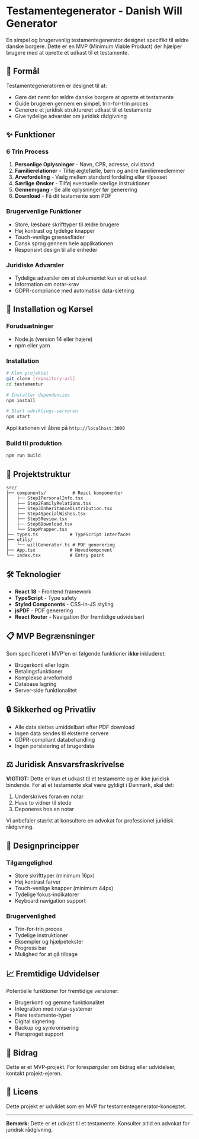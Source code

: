 # Testamentegenerator - Danish Will Generator

En simpel og brugervenlig testamentegenerator designet specifikt til ældre danske borgere. Dette er en MVP (Minimum Viable Product) der hjælper brugere med at oprette et udkast til et testamente.

## 🎯 Formål

Testamentegeneratoren er designet til at:
- Gøre det nemt for ældre danske borgere at oprette et testamente
- Guide brugeren gennem en simpel, trin-for-trin proces
- Generere et juridisk struktureret udkast til et testamente
- Give tydelige advarsler om juridisk rådgivning

## ✨ Funktioner

### 6 Trin Process
1. **Personlige Oplysninger** - Navn, CPR, adresse, civilstand
2. **Familierelationer** - Tilføj ægtefælle, børn og andre familiemedlemmer
3. **Arvefordeling** - Vælg mellem standard fordeling eller tilpasset
4. **Særlige Ønsker** - Tilføj eventuelle særlige instruktioner
5. **Gennemgang** - Se alle oplysninger før generering
6. **Download** - Få dit testamente som PDF

### Brugervenlige Funktioner
- Store, læsbare skrifttyper til ældre brugere
- Høj kontrast og tydelige knapper
- Touch-venlige grænseflader
- Dansk sprog gennem hele applikationen
- Responsivt design til alle enheder

### Juridiske Advarsler
- Tydelige advarsler om at dokumentet kun er et udkast
- Information om notar-krav
- GDPR-compliance med automatisk data-sletning

## 🚀 Installation og Kørsel

### Forudsætninger
- Node.js (version 14 eller højere)
- npm eller yarn

### Installation
```bash
# Klon projektet
git clone [repository-url]
cd testamentur

# Installer dependencies
npm install

# Start udviklings-serveren
npm start
```

Applikationen vil åbne på `http://localhost:3000`

### Build til produktion
```bash
npm run build
```

## 📁 Projektstruktur

```
src/
├── components/          # React komponenter
│   ├── Step1PersonalInfo.tsx
│   ├── Step2FamilyRelations.tsx
│   ├── Step3InheritanceDistribution.tsx
│   ├── Step4SpecialWishes.tsx
│   ├── Step5Review.tsx
│   ├── Step6Download.tsx
│   └── StepWrapper.tsx
├── types.ts            # TypeScript interfaces
├── utils/
│   └── willGenerator.ts # PDF generering
├── App.tsx             # Hovedkomponent
└── index.tsx           # Entry point
```

## 🛠️ Teknologier

- **React 18** - Frontend framework
- **TypeScript** - Type safety
- **Styled Components** - CSS-in-JS styling
- **jsPDF** - PDF generering
- **React Router** - Navigation (for fremtidige udvidelser)

## 📋 MVP Begrænsninger

Som specificeret i MVP'en er følgende funktioner **ikke** inkluderet:
- Brugerkonti eller login
- Betalingsfunktioner
- Komplekse arveforhold
- Database lagring
- Server-side funktionalitet

## 🔒 Sikkerhed og Privatliv

- Alle data slettes umiddelbart efter PDF download
- Ingen data sendes til eksterne servere
- GDPR-compliant databehandling
- Ingen persistering af brugerdata

## ⚖️ Juridisk Ansvarsfraskrivelse

**VIGTIGT:** Dette er kun et udkast til et testamente og er ikke juridisk bindende. For at et testamente skal være gyldigt i Danmark, skal det:

1. Underskrives foran en notar
2. Have to vidner til stede
3. Deponeres hos en notar

Vi anbefaler stærkt at konsultere en advokat for professionel juridisk rådgivning.

## 🎨 Designprincipper

### Tilgængelighed
- Store skrifttyper (minimum 16px)
- Høj kontrast farver
- Touch-venlige knapper (minimum 44px)
- Tydelige fokus-indikatorer
- Keyboard navigation support

### Brugervenlighed
- Trin-for-trin proces
- Tydelige instruktioner
- Eksempler og hjælpetekster
- Progress bar
- Mulighed for at gå tilbage

## 📈 Fremtidige Udvidelser

Potentielle funktioner for fremtidige versioner:
- Brugerkonti og gemme funktionalitet
- Integration med notar-systemer
- Flere testamente-typer
- Digital signering
- Backup og synkronisering
- Flersproget support

## 🤝 Bidrag

Dette er et MVP-projekt. For forespørgsler om bidrag eller udvidelser, kontakt projekt-ejeren.

## 📄 Licens

Dette projekt er udviklet som en MVP for testamentegenerator-konceptet.

---

**Bemærk:** Dette er et udkast til et testamente. Konsulter altid en advokat for juridisk rådgivning.
